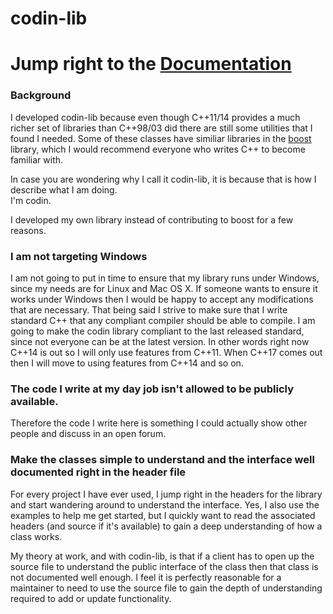 # codin-lib

# Jump right to the [Documentation](doc/md/documentation.md)

### Background

I developed codin-lib because even though C++11/14 provides a much richer set of
libraries than C++98/03 did there are still some utilities that I found I needed.
Some of these classes have similiar libraries in the [boost](http://www.boost.org) 
library, which I would recommend everyone who writes C++ to become familiar with.

In case you are wondering why I call it codin-lib, it is because that is how I describe
what I am doing.<br/>
I'm codin.

I developed my own library instead of contributing to boost for a few reasons.

### I am not targeting Windows

I am not going to put in time to ensure that my library runs under Windows, since
my needs are for Linux and Mac OS X. If someone wants to ensure it works
under Windows then I would be happy to accept any modifications that are necessary.
That being said I strive to make sure that I write standard C++ that any compliant
compiler should be able to compile. I am going to make the codin library compliant
to the last released standard, since not everyone can be at the latest version. In
other words right now C++14 is out so I will only use features from C++11. When C++17 
comes out then I will move to using features from C++14 and so on.

### The code I write at my day job isn't allowed to be publicly available.

Therefore the code I write here is something I could actually show other people and
discuss in an open forum.

### Make the classes simple to understand and the interface well documented right in the header file

For every project I have ever used, I jump right in the headers for the library and
start wandering around to understand the interface. Yes, I also use the examples
to help me get started, but I quickly want to read the associated headers (and 
source if it's available) to gain a deep understanding of how a class works. 

My theory at work, and with codin-lib, is that if a client has to open up the source
file to understand the public interface of the class then that class is not 
documented well enough. I feel it is perfectly reasonable for a maintainer to need 
to use the source file to gain the depth of understanding required to add or update
functionality.